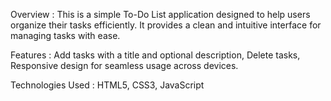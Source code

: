 Overview :
This is a simple To-Do List application designed to help users organize their tasks efficiently. It provides a clean and intuitive interface for managing tasks with ease.

Features :
Add tasks with a title and optional description,
Delete tasks,
Responsive design for seamless usage across devices.

Technologies Used :
HTML5,
CSS3,
JavaScript
